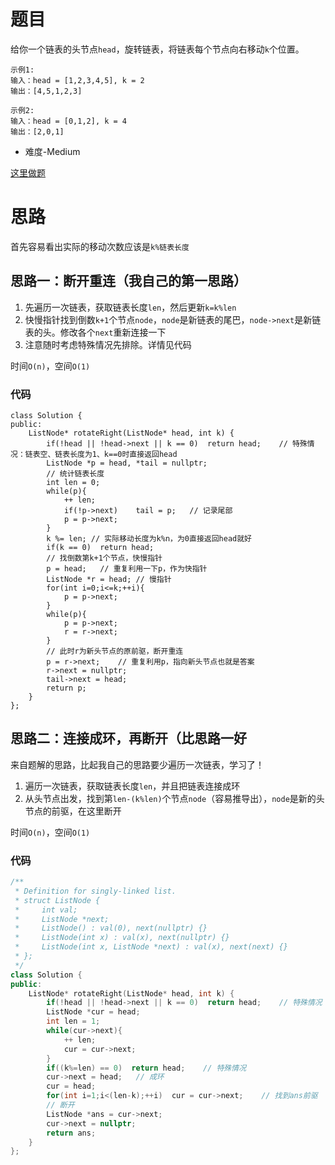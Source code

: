 # 题目
给你一个链表的头节点`head`，旋转链表，将链表每个节点向右移动`k`个位置。

```
示例1:
输入：head = [1,2,3,4,5], k = 2
输出：[4,5,1,2,3]

示例2:
输入：head = [0,1,2], k = 4
输出：[2,0,1]
```

- 难度-Medium

[这里做题](https://leetcode.cn/problems/rotate-list/description/)

# 思路

首先容易看出实际的移动次数应该是`k%链表长度`

## 思路一：断开重连（我自己的第一思路）

1. 先遍历一次链表，获取链表长度`len`，然后更新`k=k%len`
2. 快慢指针找到倒数`k+1`个节点`node`，`node`是新链表的尾巴，`node->next`是新链表的头。修改各个`next`重新连接一下
3. 注意随时考虑特殊情况先排除。详情见代码

时间`O(n)`，空间`O(1)`

### 代码
```÷cpp
class Solution {
public:
    ListNode* rotateRight(ListNode* head, int k) {
        if(!head || !head->next || k == 0)  return head;    // 特殊情况：链表空、链表长度为1、k==0时直接返回head
        ListNode *p = head, *tail = nullptr;
        // 统计链表长度
        int len = 0;
        while(p){
            ++ len;
            if(!p->next)    tail = p;   // 记录尾部
            p = p->next;
        }
        k %= len; // 实际移动长度为k%n，为0直接返回head就好
        if(k == 0)  return head;
        // 找倒数第k+1个节点，快慢指针
        p = head;   // 重复利用一下p，作为快指针
        ListNode *r = head; // 慢指针
        for(int i=0;i<=k;++i){
            p = p->next;
        }
        while(p){
            p = p->next;
            r = r->next;
        }
        // 此时r为新头节点的原前驱，断开重连
        p = r->next;    // 重复利用p，指向新头节点也就是答案
        r->next = nullptr;
        tail->next = head;
        return p;
    }
};
```

## 思路二：连接成环，再断开（比思路一好

来自题解的思路，比起我自己的思路要少遍历一次链表，学习了！

1. 遍历一次链表，获取链表长度`len`，并且把链表连接成环
2. 从头节点出发，找到第`len-(k%len)`个节点`node`（容易推导出），`node`是新的头节点的前驱，在这里断开

时间`O(n)`，空间`O(1)`

### 代码

```cpp
/**
 * Definition for singly-linked list.
 * struct ListNode {
 *     int val;
 *     ListNode *next;
 *     ListNode() : val(0), next(nullptr) {}
 *     ListNode(int x) : val(x), next(nullptr) {}
 *     ListNode(int x, ListNode *next) : val(x), next(next) {}
 * };
 */
class Solution {
public:
    ListNode* rotateRight(ListNode* head, int k) {
        if(!head || !head->next || k == 0)  return head;    // 特殊情况：链表空、链表长度为1、k==0时直接返回head
        ListNode *cur = head;
        int len = 1;
        while(cur->next){
            ++ len;
            cur = cur->next;
        }
        if((k%=len) == 0)  return head;    // 特殊情况
        cur->next = head;   // 成环
        cur = head;
        for(int i=1;i<(len-k);++i)  cur = cur->next;    // 找到ans前驱
        // 断开
        ListNode *ans = cur->next;
        cur->next = nullptr;
        return ans;
    }
};
```
